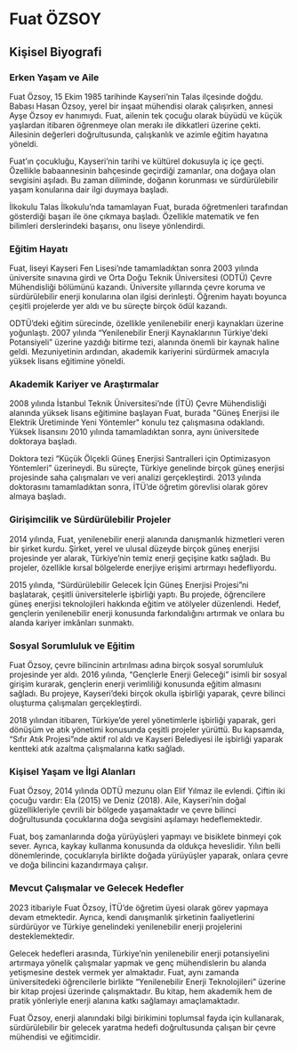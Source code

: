 # Fuat ÖZSOY

## Kişisel Biyografi

### Erken Yaşam ve Aile

Fuat Özsoy, 15 Ekim 1985 tarihinde Kayseri’nin Talas ilçesinde doğdu. Babası Hasan Özsoy, yerel bir inşaat mühendisi olarak çalışırken, annesi Ayşe Özsoy ev hanımıydı. Fuat, ailenin tek çocuğu olarak büyüdü ve küçük yaşlardan itibaren öğrenmeye olan merakı ile dikkatleri üzerine çekti. Ailesinin değerleri doğrultusunda, çalışkanlık ve azimle eğitim hayatına yöneldi.

Fuat’ın çocukluğu, Kayseri’nin tarihi ve kültürel dokusuyla iç içe geçti. Özellikle babaannesinin bahçesinde geçirdiği zamanlar, ona doğaya olan sevgisini aşıladı. Bu zaman diliminde, doğanın korunması ve sürdürülebilir yaşam konularına dair ilgi duymaya başladı.

İlkokulu Talas İlkokulu’nda tamamlayan Fuat, burada öğretmenleri tarafından gösterdiği başarı ile öne çıkmaya başladı. Özellikle matematik ve fen bilimleri derslerindeki başarısı, onu liseye yönlendirdi.

### Eğitim Hayatı

Fuat, liseyi Kayseri Fen Lisesi’nde tamamladıktan sonra 2003 yılında üniversite sınavına girdi ve Orta Doğu Teknik Üniversitesi (ODTÜ) Çevre Mühendisliği bölümünü kazandı. Üniversite yıllarında çevre koruma ve sürdürülebilir enerji konularına olan ilgisi derinleşti. Öğrenim hayatı boyunca çeşitli projelerde yer aldı ve bu süreçte birçok ödül kazandı.

ODTÜ’deki eğitim sürecinde, özellikle yenilenebilir enerji kaynakları üzerine yoğunlaştı. 2007 yılında “Yenilenebilir Enerji Kaynaklarının Türkiye'deki Potansiyeli” üzerine yazdığı bitirme tezi, alanında önemli bir kaynak haline geldi. Mezuniyetinin ardından, akademik kariyerini sürdürmek amacıyla yüksek lisans eğitimine yöneldi.

### Akademik Kariyer ve Araştırmalar

2008 yılında İstanbul Teknik Üniversitesi’nde (İTÜ) Çevre Mühendisliği alanında yüksek lisans eğitimine başlayan Fuat, burada "Güneş Enerjisi ile Elektrik Üretiminde Yeni Yöntemler" konulu tez çalışmasına odaklandı. Yüksek lisansını 2010 yılında tamamladıktan sonra, aynı üniversitede doktoraya başladı.

Doktora tezi “Küçük Ölçekli Güneş Enerjisi Santralleri için Optimizasyon Yöntemleri” üzerineydi. Bu süreçte, Türkiye genelinde birçok güneş enerjisi projesinde saha çalışmaları ve veri analizi gerçekleştirdi. 2013 yılında doktorasını tamamladıktan sonra, İTÜ’de öğretim görevlisi olarak görev almaya başladı.

### Girişimcilik ve Sürdürülebilir Projeler

2014 yılında, Fuat, yenilenebilir enerji alanında danışmanlık hizmetleri veren bir şirket kurdu. Şirket, yerel ve ulusal düzeyde birçok güneş enerjisi projesinde yer alarak, Türkiye’nin temiz enerji geçişine katkı sağladı. Bu projeler, özellikle kırsal bölgelerde enerjiye erişimi artırmayı hedefliyordu.

2015 yılında, “Sürdürülebilir Gelecek İçin Güneş Enerjisi Projesi”ni başlatarak, çeşitli üniversitelerle işbirliği yaptı. Bu projede, öğrencilere güneş enerjisi teknolojileri hakkında eğitim ve atölyeler düzenlendi. Hedef, gençlerin yenilenebilir enerji konusunda farkındalığını artırmak ve onlara bu alanda kariyer imkânları sunmaktı.

### Sosyal Sorumluluk ve Eğitim

Fuat Özsoy, çevre bilincinin artırılması adına birçok sosyal sorumluluk projesinde yer aldı. 2016 yılında, “Gençlerle Enerji Geleceği” isimli bir sosyal girişim kurarak, gençlerin enerji verimliliği konusunda eğitim almasını sağladı. Bu projeye, Kayseri’deki birçok okulla işbirliği yaparak, çevre bilinci oluşturma çalışmaları gerçekleştirdi.

2018 yılından itibaren, Türkiye’de yerel yönetimlerle işbirliği yaparak, geri dönüşüm ve atık yönetimi konusunda çeşitli projeler yürüttü. Bu kapsamda, “Sıfır Atık Projesi”nde aktif rol aldı ve Kayseri Belediyesi ile işbirliği yaparak kentteki atık azaltma çalışmalarına katkı sağladı.

### Kişisel Yaşam ve İlgi Alanları

Fuat Özsoy, 2014 yılında ODTÜ mezunu olan Elif Yılmaz ile evlendi. Çiftin iki çocuğu vardır: Ela (2015) ve Deniz (2018). Aile, Kayseri’nin doğal güzellikleriyle çevrili bir bölgede yaşamaktadır ve çevre bilinci doğrultusunda çocuklarına doğa sevgisini aşılamayı hedeflemektedir.

Fuat, boş zamanlarında doğa yürüyüşleri yapmayı ve bisiklete binmeyi çok sever. Ayrıca, kaykay kullanma konusunda da oldukça heveslidir. Yılın belli dönemlerinde, çocuklarıyla birlikte doğada yürüyüşler yaparak, onlara çevre ve doğa bilincini kazandırmaya çalışır.

### Mevcut Çalışmalar ve Gelecek Hedefler

2023 itibariyle Fuat Özsoy, İTÜ’de öğretim üyesi olarak görev yapmaya devam etmektedir. Ayrıca, kendi danışmanlık şirketinin faaliyetlerini sürdürüyor ve Türkiye genelindeki yenilenebilir enerji projelerini desteklemektedir.

Gelecek hedefleri arasında, Türkiye’nin yenilenebilir enerji potansiyelini artırmaya yönelik çalışmalar yapmak ve genç mühendislerin bu alanda yetişmesine destek vermek yer almaktadır. Fuat, aynı zamanda üniversitedeki öğrencilerle birlikte “Yenilenebilir Enerji Teknolojileri” üzerine bir kitap projesi üzerinde çalışmaktadır. Bu kitap, hem akademik hem de pratik yönleriyle enerji alanına katkı sağlamayı amaçlamaktadır.

Fuat Özsoy, enerji alanındaki bilgi birikimini toplumsal fayda için kullanarak, sürdürülebilir bir gelecek yaratma hedefi doğrultusunda çalışan bir çevre mühendisi ve eğitimcidir.